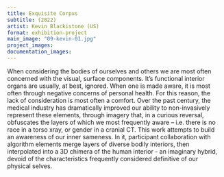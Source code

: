 ```yaml
---
title: Exquisite Corpus
subtitle: (2022)
artist: Kevin Blackistone (US)
format: exhibition-project
main_image: "09-kevin-01.jpg"
project_images:
documentation_images:
---
```


When considering the bodies of ourselves and others we are most often concerned with the visual, surface components. It’s functional interior organs are usually, at best, ignored. When one is made aware, it is most often through negative concerns of personal health. For this reason, the lack of consideration is most often a comfort. Over the past century, the medical industry has dramatically improved our ability to non-invasively represent these elements, through imagery that, in a curious reversal, obfuscates the layers of which we most frequently aware – i.e. there is no race in a torso xray, or gender in a cranial CT. This work attempts to build an awareness of our inner sameness. In it, participant collaboration with algorithm elements merge layers of diverse bodily interiors, then interpolated into a 3D chimera of the human interior - an imaginary hybrid, devoid of the characteristics frequently considered definitive of our physical selves.
